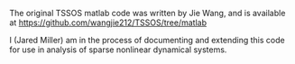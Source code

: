 The original TSSOS matlab code was written by Jie Wang, and is available at https://github.com/wangjie212/TSSOS/tree/matlab

I (Jared Miller) am in the process of documenting and extending this code for use in 
analysis of sparse nonlinear dynamical systems.